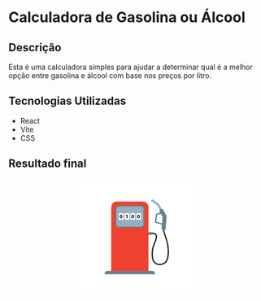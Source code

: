 # Calculadora de Gasolina ou Álcool

## Descrição

Esta é uma calculadora simples para ajudar a determinar qual é a melhor opção entre gasolina e álcool com base nos preços por litro.

## Tecnologias Utilizadas

- React
- Vite
- CSS

## Resultado final

<div align= 'center'>
  <img src="./src/assets/logo.png" alt="Minha Imagem">
</div>
